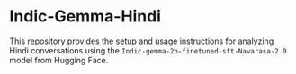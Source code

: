 # Indic-Gemma-Hindi
This repository provides the setup and usage instructions for analyzing Hindi conversations using the `Indic-gemma-2b-finetuned-sft-Navarasa-2.0` model from Hugging Face.
